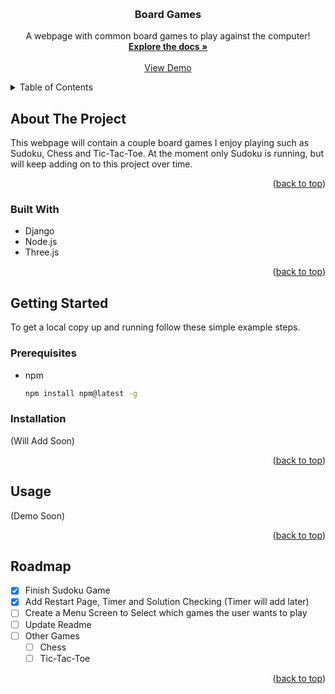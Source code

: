 <!-- Improved compatibility of back to top link: See: https://github.com/othneildrew/Best-README-Template/pull/73 -->
<a name="readme-top"></a>
<!--
*** Thanks for checking out the Best-README-Template. If you have a suggestion
*** that would make this better, please fork the repo and create a pull request
*** or simply open an issue with the tag "enhancement".
*** Don't forget to give the project a star!
*** Thanks again! Now go create something AMAZING! :D
-->



<!-- PROJECT SHIELDS -->
<!--
*** I'm using markdown "reference style" links for readability.
*** Reference links are enclosed in brackets [ ] instead of parentheses ( ).
*** See the bottom of this document for the declaration of the reference variables
*** for contributors-url, forks-url, etc. This is an optional, concise syntax you may use.
*** https://www.markdownguide.org/basic-syntax/#reference-style-links
-->

<!-- PROJECT LOGO -->
<br />
<div align="center">
  <a href="https://github.com/othneildrew/Best-README-Template">
  </a>

  <h3 align="center">Board Games</h3>

  <p align="center">
    A webpage with common board games to play against the computer!
    <br />
    <a href="https://github.com/othneildrew/Best-README-Template"><strong>Explore the docs »</strong></a>
    <br />
    <br />
    <a href="https://github.com/othneildrew/Best-README-Template">View Demo</a>
  </p>
</div>



<!-- TABLE OF CONTENTS -->
<details>
  <summary>Table of Contents</summary>
  <ol>
    <li>
      <a href="#about-the-project">About The Project</a>
      <ul>
        <li><a href="#built-with">Built With</a></li>
      </ul>
    </li>
    <li>
      <a href="#getting-started">Getting Started</a>
      <ul>
        <li><a href="#prerequisites">Prerequisites</a></li>
        <li><a href="#installation">Installation</a></li>
      </ul>
    </li>
    <li><a href="#usage">Usage</a></li>
    <li><a href="#roadmap">Roadmap</a></li>
  </ol>
</details>



<!-- ABOUT THE PROJECT -->
## About The Project

This webpage will contain a couple board games I enjoy playing such as Sudoku, Chess and Tic-Tac-Toe. At the moment only Sudoku is running, but will keep adding on to this project over time. 

<p align="right">(<a href="#readme-top">back to top</a>)</p>



### Built With

* Django
* Node.js
* Three.js

<p align="right">(<a href="#readme-top">back to top</a>)</p>



<!-- GETTING STARTED -->
## Getting Started

To get a local copy up and running follow these simple example steps.

### Prerequisites

* npm
  ```sh
  npm install npm@latest -g
  ```

### Installation

(Will Add Soon) 

<p align="right">(<a href="#readme-top">back to top</a>)</p>



<!-- USAGE EXAMPLES -->
## Usage

(Demo Soon) 

<p align="right">(<a href="#readme-top">back to top</a>)</p>



<!-- ROADMAP -->
## Roadmap

- [x] Finish Sudoku Game
- [x] Add Restart Page, Timer and Solution Checking (Timer will add later)
- [ ] Create a Menu Screen to Select which games the user wants to play
- [ ] Update Readme
- [ ] Other Games
    - [ ] Chess
    - [ ] Tic-Tac-Toe

<p align="right">(<a href="#readme-top">back to top</a>)</p>
